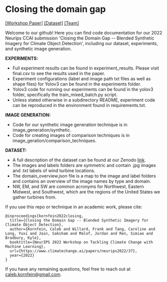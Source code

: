 # Closing the domain gap

[[Workshop Paper]](https://www.climatechange.ai/papers/neurips2022/37) [[Dataset]](https://zenodo.org/record/7385227#.Y419qezMLdr) [[Team]](https://bassconnections.duke.edu/project-teams/creating-artificial-worlds-ai-improve-energy-access-data-2021-2022)

Welcome to our github! Here you can find code documentation for our 2022 Neurips CCAI submission 'Closing the Domain Gap -- Blended Synthetic Imagery for Climate Object Detection', including our dataset, experiments, and synthetic image generation. 

**EXPERIMENTS:**
- Full experiment results can be found in experiment_results. Please visit final.csv to see the results used in the paper.
- Experiment configurations (label and image path txt files as well as shape files) for Yolov3 can be found in the experiments folder.
- Yolov3 code for running our experiments can be found in the yolov3 folder, specifically the train_mixed_batch.py script.
- Unless stated otherwise in a subdirectory README, experiment code can be reproduced in the environment found in requirements.txt.

**IMAGE GENERATION:**
- Code for our synthetic image generation technique is in image_generation/synthetic.
- Code for creating images of comparison techniques is in image_geration/comparison_techniques.

**DATASET:**
- A full description of the dataset can be found at our Zenodo [link](https://zenodo.org/record/7385227#.Y419qezMLdr).
- The images and labels folders are symmetric and contain .jpg images and .txt labels of wind turbine locations.
- The domain_overview.json file is a map to the image and label folders and contains an overview of the image names by type and domain.
- NW, EM, and SW are common acronyms for Northwest, Eastern Midwest, and Southwest, which are the regions of the United States we gather turbines from.

If you use this repo or technique in an academic work, please cite:

```
@inproceedings{kornfein2022closing,
  title={Closing the Domain Gap -- Blended Synthetic Imagery for Climate Object Detection},
  author={Kornfein, Caleb and Willard, Frank and Tang, Caroline and Long, Yuxi and Jain, Saksham and Malof, Jordan and Ren, Simiao and Bradbury, Kyle},
  booktitle={NeurIPS 2022 Workshop on Tackling Climate Change with Machine Learning},
  url={https://www.climatechange.ai/papers/neurips2022/37},
  year={2022}
}
```

If you have any remaining questions, feel free to reach out at caleb.kornfein@gmail.com.